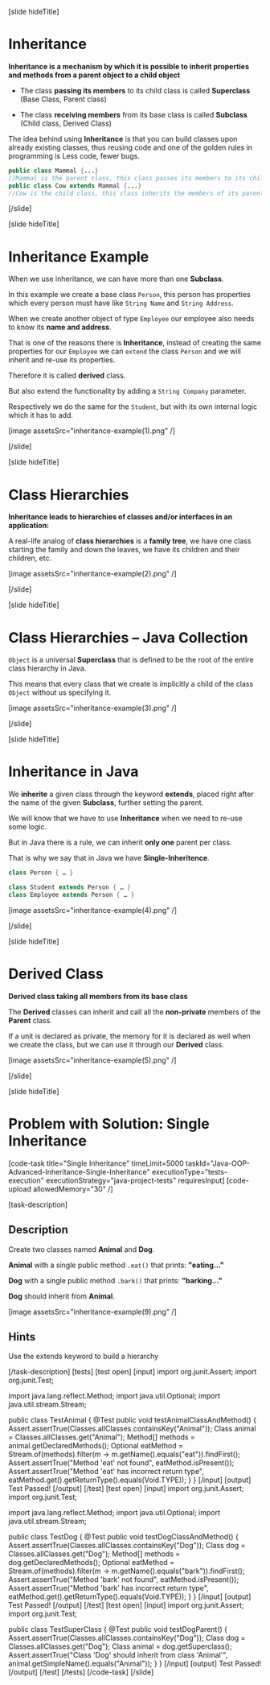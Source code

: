 [slide hideTitle]
# Inheritance

**Inheritance is a mechanism by which it is possible to inherit properties and methods from a parent object to a child object**

- The class **passing its members** to its child class is called **Superclass** (Base Class, Parent class)

- The class **receiving members** from its base class is called **Subclass** (Child class, Derived Class)

The idea behind using **Inheritance** is that you can build classes upon already existing classes, thus reusing code and one of the golden rules in programming is Less code, fewer bugs.

```java
public class Mammal {...}
//Mammal is the parent class, this class passes its members to its children
public class Cow extends Mammal {...}
//Cow is the child class, this class inherits the members of its parent class.
```

[/slide]


[slide hideTitle]

# Inheritance Example

When we use inheritance, we can have more than one **Subclass**.

In this example we create a base class `Person`, this person has properties which every person must have like `String Name` and `String Address`.

When we create another object of type `Employee` our employee also needs to know its **name and address**.

That is one of the reasons there is **Inheritance**, instead of creating the same properties for our `Employee` we can `extend` the class `Person` and we will inherit and re-use its properties.

Therefore it is called **derived** class.

But also extend the functionality by adding a `String Company` parameter.

Respectively we do the same for the `Student`, but with its own internal logic which it has to add.


[image assetsSrc="inheritance-example(1).png" /]


[/slide]

[slide hideTitle]
# Class Hierarchies

**Inheritance leads to hierarchies of classes and/or interfaces in an application:**

A real-life analog of **class hierarchies** is a  **family tree**, we have one class starting the family and down the leaves, we have its children and their children, etc.

[image assetsSrc="inheritance-example(2).png" /]

[/slide]


[slide hideTitle]
# Class Hierarchies – Java Collection

`Object` is a universal **Superclass** that is defined to be the root of the entire class hierarchy in Java.

This means that every class that we create is implicitly a child of the class `Object` without us specifying it.

[image assetsSrc="inheritance-example(3).png" /]

[/slide]

[slide hideTitle]
# Inheritance in Java

We **inherite** a given class through the keyword **extends**, placed right after the name of the given **Subclass**, further setting the parent.

We will know that we have to use **Inheritance** when we need to re-use some logic.

But in Java there is a rule, we can inherit **only one** parent per class.

That is why we say that in Java we have **Single-Inheritence**.

```java
class Person { … }

class Student extends Person { … }
class Employee extends Person { … }
```

[image assetsSrc="inheritance-example(4).png" /]

[/slide]

[slide hideTitle]

# Derived Class

**Derived class taking all members from its base class**

The **Derived** classes can inherit and call all the **non-private** members of the **Parent** class.

If a unit is declared as private, the memory for it is declared as well when we create the class, but we can use it through our **Derived** class.



[image assetsSrc="inheritance-example(5).png" /]

[/slide]

[slide hideTitle]
# Problem with Solution: Single Inheritance
[code-task title="Single Inheritance" timeLimit=5000 taskId="Java-OOP-Advanced-Inheritance-Single-Inheritance" executionType="tests-execution" executionStrategy="java-project-tests" requiresInput]
[code-upload allowedMemory="30" /]

[task-description]
## Description
Create two classes named **Animal** and **Dog**.

**Animal** with a single public method `.eat()` that prints: **"eating…"**

**Dog** with a single public method `.bark()` that prints: **"barking…"**

**Dog** should inherit from **Animal**.

[image assetsSrc="inheritance-example(9).png" /]

## Hints
Use the extends keyword to build a hierarchy

[/task-description]
[tests]
[test open]
[input]
import org.junit.Assert;
import org.junit.Test;

import java.lang.reflect.Method;
import java.util.Optional;
import java.util.stream.Stream;

public class TestAnimal {
    @Test
    public void testAnimalClassAndMethod() {
        Assert.assertTrue(Classes.allClasses.containsKey("Animal"));
        Class animal = Classes.allClasses.get("Animal");
        Method[] methods = animal.getDeclaredMethods();
        Optional<Method> eatMethod = Stream.of(methods).filter(m -> m.getName().equals("eat")).findFirst();
        Assert.assertTrue("Method 'eat' not found", eatMethod.isPresent());
        Assert.assertTrue("Method 'eat' has incorrect return type", eatMethod.get().getReturnType().equals(Void.TYPE));
    }
}
[/input]
[output]
Test Passed!
[/output]
[/test]
[test open]
[input]
import org.junit.Assert;
import org.junit.Test;

import java.lang.reflect.Method;
import java.util.Optional;
import java.util.stream.Stream;

public class TestDog {
    @Test
    public void testDogClassAndMethod() {
        Assert.assertTrue(Classes.allClasses.containsKey("Dog"));
        Class dog = Classes.allClasses.get("Dog");
        Method[] methods = dog.getDeclaredMethods();
        Optional<Method> eatMethod = Stream.of(methods).filter(m -> m.getName().equals("bark")).findFirst();
        Assert.assertTrue("Method 'bark' not found", eatMethod.isPresent());
        Assert.assertTrue("Method 'bark' has incorrect return type", eatMethod.get().getReturnType().equals(Void.TYPE));
    }
}
[/input]
[output]
Test Passed!
[/output]
[/test]
[test open]
[input]
import org.junit.Assert;
import org.junit.Test;

public class TestSuperClass {
    @Test
    public void testDogParent() {
        Assert.assertTrue(Classes.allClasses.containsKey("Dog"));
        Class dog = Classes.allClasses.get("Dog");
        Class animal = dog.getSuperclass();
        Assert.assertTrue("Class 'Dog' should inherit from class 'Animal'", animal.getSimpleName().equals("Animal"));
    }
}
[/input]
[output]
Test Passed!
[/output]
[/test]
[/tests]
[/code-task]
[/slide]

